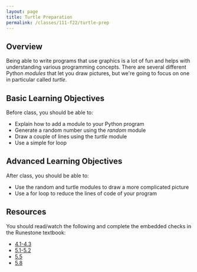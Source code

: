 ```yaml
---
layout: page
title: Turtle Preparation
permalink: /classes/111-f22/turtle-prep
---
```


## Overview
Being able to write programs that use graphics is a lot of fun and helps with understanding various programming concepts.
There are several different Python *modules* that let you draw pictures, but we're going to focus on one in particular called *turtle*.

## Basic Learning Objectives
Before class, you should be able to:
* Explain how to add a module to your Python program
* Generate a random number using the *random* module
* Draw a couple of lines using the *turtle* module
* Use a simple for loop

## Advanced Learning Objectives
After class, you should be able to:
* Use the random and turtle modules to draw a more complicated picture
* Use a for loop to reduce the lines of code of your program

## Resources
You should read/watch the following and complete the embedded checks in the Runestone textbook:
* [4.1-4.3](https://runestone.academy/ns/books/published/intro-cs/PythonModules/intro-PythonModules.html)
* [5.1-5.2](https://runestone.academy/ns/books/published/intro-cs/PythonTurtle/intro-HelloLittleTurtles.html)
* [5.5](https://runestone.academy/ns/books/published/intro-cs/PythonTurtle/RepetitionwithaForLoop.html)
* [5.8](https://runestone.academy/ns/books/published/intro-cs/PythonTurtle/WPIncrementalProgramming.html)